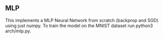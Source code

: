 ## MLP
This implements a MLP Neural Network from scratch (backprop and SGD) using just numpy.
To train the model on the MNIST dataset run python3 arch/mlp.py.
